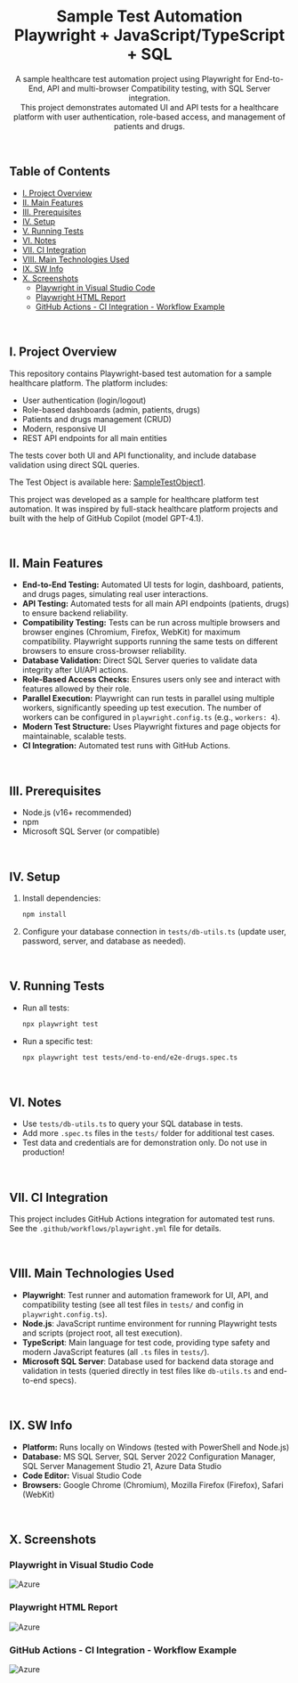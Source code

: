 <h1 align="center">
Sample Test Automation<br>Playwright + JavaScript/TypeScript + SQL
</h1>


<p align="center">
A sample healthcare test automation project using Playwright for End-to-End, API and multi-browser Compatibility testing, with SQL Server integration.<br>This project demonstrates automated UI and API tests for a healthcare platform with user authentication, role-based access, and management of patients and drugs.
</p>

<br>

<h2 align="left">
Table of Contents
</h2>

- [I. Project Overview](#i-project-overview)
- [II. Main Features](#ii-main-features)
- [III. Prerequisites](#iii-prerequisites)
- [IV. Setup](#iv-setup)
- [V. Running Tests](#v-running-tests)
- [VI. Notes](#vi-notes)
- [VII. CI Integration](#vii-ci-integration)
- [VIII. Main Technologies Used](#viii-main-technologies-used)
- [IX. SW Info](#ix-sw-info)
- [X. Screenshots](#x-screenshots)
  - [Playwright in Visual Studio Code](#playwright-in-visual-studio-code)
  - [Playwright HTML Report](#playwright-html-report)
  - [GitHub Actions - CI Integration - Workflow Example](#github-actions---ci-integration---workflow-example)

<br>

## I. Project Overview

This repository contains Playwright-based test automation for a sample healthcare platform. The platform includes:

- User authentication (login/logout)
- Role-based dashboards (admin, patients, drugs)
- Patients and drugs management (CRUD)
- Modern, responsive UI
- REST API endpoints for all main entities

The tests cover both UI and API functionality, and include database validation using direct SQL queries.

The Test Object is available here: [SampleTestObject1](https://github.com/RomulusMirauta/SampleTestObject1).

This project was developed as a sample for healthcare platform test automation. It was inspired by full-stack healthcare platform projects and built with the help of GitHub Copilot  (model GPT-4.1).

<br>

## II. Main Features

- **End-to-End Testing:** Automated UI tests for login, dashboard, patients, and drugs pages, simulating real user interactions.
- **API Testing:** Automated tests for all main API endpoints (patients, drugs) to ensure backend reliability.
- **Compatibility Testing:** Tests can be run across multiple browsers and browser engines (Chromium, Firefox, WebKit) for maximum compatibility. Playwright supports running the same tests on different browsers to ensure cross-browser reliability.
- **Database Validation:** Direct SQL Server queries to validate data integrity after UI/API actions.
- **Role-Based Access Checks:** Ensures users only see and interact with features allowed by their role.
- **Parallel Execution:** Playwright can run tests in parallel using multiple workers, significantly speeding up test execution. The number of workers can be configured in `playwright.config.ts` (e.g., `workers: 4`).
- **Modern Test Structure:** Uses Playwright fixtures and page objects for maintainable, scalable tests.
- **CI Integration:** Automated test runs with GitHub Actions.

<br>

## III. Prerequisites

- Node.js (v16+ recommended)
- npm
- Microsoft SQL Server (or compatible)

<br>

## IV. Setup

1. Install dependencies:

   ```sh
   npm install
   ```

2. Configure your database connection in `tests/db-utils.ts` (update user, password, server, and database as needed).

<br>

## V. Running Tests

- Run all tests:

  ```sh
  npx playwright test
  ```

- Run a specific test:

  ```sh
  npx playwright test tests/end-to-end/e2e-drugs.spec.ts
  ```

<br>

## VI. Notes

- Use `tests/db-utils.ts` to query your SQL database in tests.
- Add more `.spec.ts` files in the `tests/` folder for additional test cases.
- Test data and credentials are for demonstration only. Do not use in production!

<br>

## VII. CI Integration

This project includes GitHub Actions integration for automated test runs. See the `.github/workflows/playwright.yml` file for details.

<br>

## VIII. Main Technologies Used

- **Playwright**: Test runner and automation framework for UI, API, and compatibility testing (see all test files in `tests/` and config in `playwright.config.ts`).
- **Node.js**: JavaScript runtime environment for running Playwright tests and scripts (project root, all test execution).
- **TypeScript**: Main language for test code, providing type safety and modern JavaScript features (all `.ts` files in `tests/`).
- **Microsoft SQL Server**: Database used for backend data storage and validation in tests (queried directly in test files like `db-utils.ts` and end-to-end specs).

<br>

## IX. SW Info

- **Platform:** Runs locally on Windows (tested with PowerShell and Node.js)
- **Database:** MS SQL Server, SQL Server 2022 Configuration Manager, SQL Server Management Studio 21, Azure Data Studio
- **Code Editor:** Visual Studio Code
- **Browsers:** Google Chrome (Chromium), Mozilla Firefox (Firefox), Safari (WebKit)

<br>

## X. Screenshots

### Playwright in Visual Studio Code

![Azure](screenshots/Playwright-VS-Code.png)

### Playwright HTML Report

![Azure](screenshots/Playwright-HTML-Report.png)

### GitHub Actions - CI Integration - Workflow Example

![Azure](screenshots/GitHub-Actions.png)
